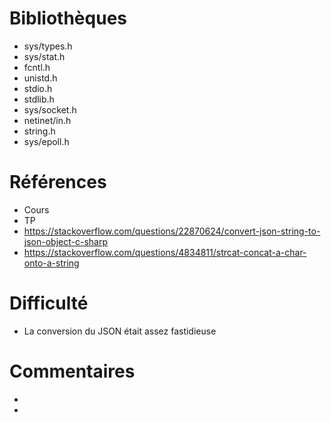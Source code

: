 # Bibliothèques
* sys/types.h
* sys/stat.h
* fcntl.h
* unistd.h
* stdio.h
* stdlib.h
* sys/socket.h
* netinet/in.h
* string.h
* sys/epoll.h
# Références
* Cours
* TP
* https://stackoverflow.com/questions/22870624/convert-json-string-to-json-object-c-sharp
* https://stackoverflow.com/questions/4834811/strcat-concat-a-char-onto-a-string

# Difficulté
* La conversion du JSON était assez fastidieuse

# Commentaires
* 
* 

